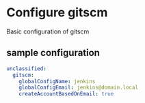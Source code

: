 # Configure gitscm

Basic configuration of gitscm

## sample configuration

```yaml
unclassified:
  gitscm:
    globalConfigName: jenkins
    globalConfigEmail: jenkins@domain.local
    createAccountBasedOnEmail: true
```